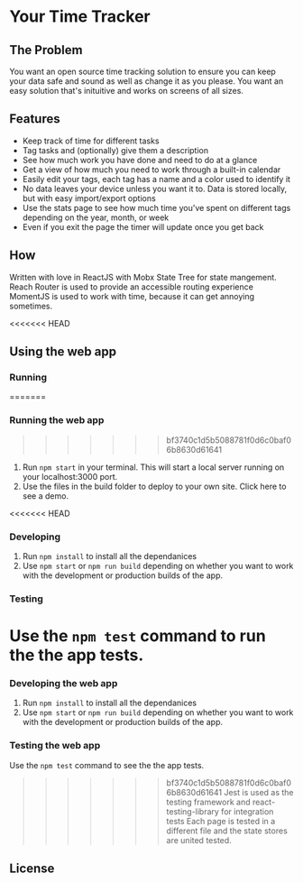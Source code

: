 # Your Time Tracker
## The Problem
You want an open source time tracking solution to ensure you can keep your data safe and sound as well as change it as you please. You want an easy solution that's inituitive and works on screens of all sizes.

## Features
* Keep track of time for different tasks
* Tag tasks and (optionally) give them a description
* See how much work you have done and need to do at a glance
* Get a view of how much you need to work through a built-in calendar
* Easily edit your tags, each tag has a name and a color used to identify it
* No data leaves your device unless you want it to. Data is stored locally, but with easy import/export options
* Use the stats page to see how much time you've spent on different tags depending on the year, month, or week
* Even if you exit the page the timer will update once you get back

## How
Written with love in ReactJS with Mobx State Tree for state mangement.
Reach Router is used to provide an accessible routing experience
MomentJS is used to work with time, because it can get annoying sometimes.

<<<<<<< HEAD
## Using the web app
### Running
=======

### Running the web app
>>>>>>> bf3740c1d5b5088781f0d6c0baf06b8630d61641
1. Run `npm start` in your terminal. This will start a local server running on your localhost:3000 port.
2. Use the files in the build folder to deploy to your own site.
Click here to see a demo.

<<<<<<< HEAD
### Developing
1. Run `npm install` to install all the dependanices
2. Use `npm start` or `npm run build` depending on whether you want to work with the development or production builds of the app.

### Testing
Use the `npm test` command to run the the app tests.
=======
### Developing the web app
1. Run `npm install` to install all the dependanices
2. Use `npm start` or `npm run build` depending on whether you want to work with the development or production builds of the app.

### Testing the web app
Use the `npm test` command to see the the app tests.
>>>>>>> bf3740c1d5b5088781f0d6c0baf06b8630d61641
Jest is used as the testing framework and react-testing-library for integration tests
Each page is tested in a different file and the state stores are united tested.

## License